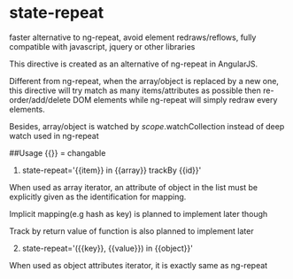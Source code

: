 # state-repeat
faster alternative to ng-repeat, avoid element redraws/reflows, fully compatible with javascript, jquery or other libraries

This directive is created as an alternative of ng-repeat in AngularJS.

Different from ng-repeat, when the array/object is replaced by a new one, this directive will try match as many items/attributes as possible then re-order/add/delete DOM elements while ng-repeat will simply redraw every elements.

Besides, array/object is watched by $scope.$watchCollection instead of deep watch used in ng-repeat

##Usage
{{}} = changable

1. state-repeat='{{item}} in {{array}} trackBy {{id}}'

  When used as array iterator, an attribute of object in the list must be explicitly given as the identification for mapping.

  Implicit mapping(e.g hash as key) is planned to implement later though

  Track by return value of function is also planned to implement later
  
2. state-repeat='({{key}}, {{value}}) in {{object}}'

  When used as object attributes iterator, it is exactly same as ng-repeat